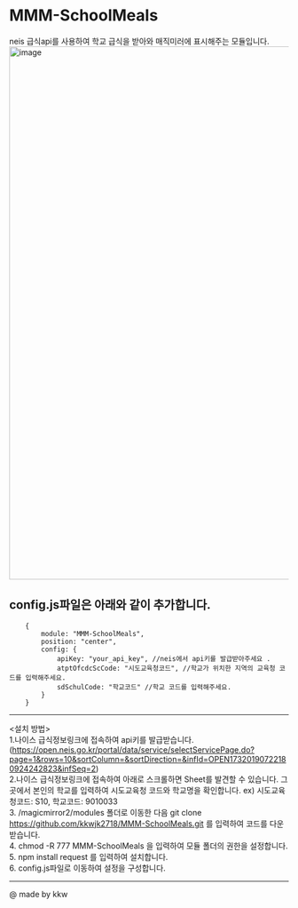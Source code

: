 # MMM-SchoolMeals

neis 급식api를 사용하여 학교 급식을 받아와 매직미러에 표시해주는 모듈입니다.<br/>
<img width="960" alt="image" src="https://github.com/kkwjk2718/MMM-SchoolMeals/assets/158192089/4fbf9c6c-7e29-4064-b7c7-eb2597ecdd37">

config.js파일은 아래와 같이 추가합니다.<br/>
--------------------------------------------------------------------------------------------------------------
        {
            module: "MMM-SchoolMeals",
            position: "center",
            config: {
                apiKey: "your_api_key", //neis에서 api키를 발급받아주세요 .
                atptOfcdcScCode: "시도교육청코드", //학교가 위치한 지역의 교육청 코드를 입력해주세요.
                sdSchulCode: "학교코드" //학교 코드를 입력해주세요.
            }
        }
--------------------------------------------------------------------------------------------------------------

<설치 방법><br/>
1.나이스 급식정보링크에 접속하여 api키를 발급받습니다.(https://open.neis.go.kr/portal/data/service/selectServicePage.do?page=1&rows=10&sortColumn=&sortDirection=&infId=OPEN17320190722180924242823&infSeq=2)<br/>
2.나이스 급식정보링크에 접속하여 아래로 스크롤하면 Sheet를 발견할 수 있습니다. 그곳에서 본인의 학교를 입력하여 시도교육청 코드와 학교명을 확인합니다. ex) 시도교육청코드: S10, 학교코드: 9010033<br/>
3. /magicmirror2/modules 폴더로 이동한 다음 git clone https://github.com/kkwjk2718/MMM-SchoolMeals.git 를 입력하여 코드를 다운받습니다.<br/>
4. chmod -R 777 MMM-SchoolMeals 을 입력하여 모듈 폴더의 권한을 설정합니다.<br/>
5. npm install request 를 입력하여 설치합니다.<br/>
6. config.js파일로 이동하여 설정을 구성합니다.<br/>

--------------------------------------------------------------------------------------------------------------

@ made by kkw
